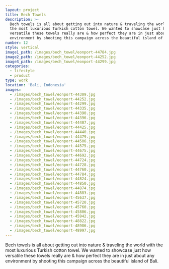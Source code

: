 ```yaml
---
layout: project
title: Bech Towels
description: >-
  Bech towels is all about getting out into nature & traveling the world with
  the most luxurious Turkish cotton towel. We wanted to showcase just how
  versatile these towels really are & how perfect they are in just about any
  environment by shooting this campaign across the beautiful island of Bali.
number: 12
style: vertical
image1_path: /images/bech_towel/eonport-44784.jpg
image2_path: /images/bech_towel/eonport-44252.jpg
image3_path: /images/bech_towel/eonport-44299.jpg
categories:
  - lifestyle
  - product
type: work
location: 'Bali, Indonesia'
images:
  - /images/bech_towel/eonport-44309.jpg
  - /images/bech_towel/eonport-44252.jpg
  - /images/bech_towel/eonport-44299.jpg
  - /images/bech_towel/eonport-44335.jpg
  - /images/bech_towel/eonport-44390.jpg
  - /images/bech_towel/eonport-44396.jpg
  - /images/bech_towel/eonport-44407.jpg
  - /images/bech_towel/eonport-44425.jpg
  - /images/bech_towel/eonport-44440.jpg
  - /images/bech_towel/eonport-44479.jpg
  - /images/bech_towel/eonport-44506.jpg
  - /images/bech_towel/eonport-44575.jpg
  - /images/bech_towel/eonport-44675.jpg
  - /images/bech_towel/eonport-44692.jpg
  - /images/bech_towel/eonport-44724.jpg
  - /images/bech_towel/eonport-44728.jpg
  - /images/bech_towel/eonport-44760.jpg
  - /images/bech_towel/eonport-44784.jpg
  - /images/bech_towel/eonport-44824.jpg
  - /images/bech_towel/eonport-44850.jpg
  - /images/bech_towel/eonport-44874.jpg
  - /images/bech_towel/eonport-44883.jpg
  - /images/bech_towel/eonport-45637.jpg
  - /images/bech_towel/eonport-45720.jpg
  - /images/bech_towel/eonport-45760.jpg
  - /images/bech_towel/eonport-45806.jpg
  - /images/bech_towel/eonport-45942.jpg
  - /images/bech_towel/eonport-48822.jpg
  - /images/bech_towel/eonport-48986.jpg
  - /images/bech_towel/eonport-48997.jpg
---
```


Bech towels is all about getting out into nature & traveling the world with the most luxurious Turkish cotton towel. We wanted to showcase just how versatile these towels really are & how perfect they are in just about any environment by shooting this campaign across the beautiful island of Bali.&nbsp;
